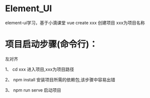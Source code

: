 # Element_UI
element-ui学习，基于小滴课堂
vue create xxx   创建项目 xxx为项目名称

# 项目启动步骤(命令行)：
<p align="left">左对齐</p>
  1、 cd xxx  进入项目,xxx为项目路径  
  
  2、 npm install 安装项目所需的依赖包,该步骤中容易出错  
  
  3、 npm run serve 启动项目
